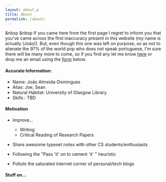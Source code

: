 ```yaml
---
layout: about_p
title: About
permalink: /about/
---
```


&nbsp &nbsp If you came here from the first page I regret to inform you that you've came across the first inaccuracy present in this website (my name is actually (João)). But, even though this one was left on purpose, so as not to alienate the 97% of the world pop who does not speak portuguese, I'm sure there will be many more to come, so if you find any let me know [here](https://github.com/Joe-a-d/joe-a-d.github.io/issues) or drop me an email using the [form](https://joe-a-d.github.io/about/#get-in-touch) below.

#### Accurate Information:

- Name: João Almeida-Domingues
- Alias: Joe, Sean
- Natural Habitat: University of Glasgow Library
- Skills : TBD

#### Motivation

- Improve...
    - Writing
    - Critical Reading of Research Papers

- Share awesome typeset notes with other CS students/enthusiasts
- Following the "Pass 'it' on to cement 'it' " heuristic
- Pollute the saturated internet corner of personal/tech blogs

#### Stuff on...
